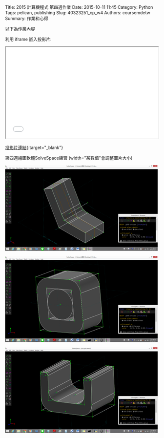 Title: 2015 計算機程式 第四週作業
Date: 2015-10-11 11:45
Category: Python
Tags: pelican, publishing
Slug: 40323251_cp_w4
Authors: coursemdetw
Summary: 作業和心得

以下為作業內容

利用 iframe 嵌入投影片:

<iframe src="simplest5.html" width="500" height="300"></iframe>

[投影片連結](simplest5.html){:target="_blank"}

第四週繪圖軟體SolveSpace練習
(width="某數值"會調整圖片大小)


<img src="images/Solve-test.png" width="500" alt="solve 零件檢視"></img>

<img src="images/SolveSpace-test2.png" width="500" alt="solve 零件檢視"></img>

<img src="images/SolveSpace-test3.png" width="500" alt="solve 零件檢視"></img>

